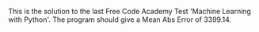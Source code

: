 
This is the solution to the last Free Code Academy Test 'Machine Learning with Python'. The program should give a Mean Abs Error of 3399.14.
